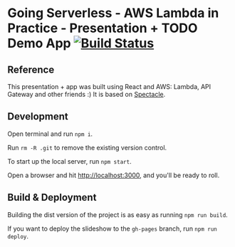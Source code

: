 # Going Serverless - AWS Lambda in Practice - Presentation + TODO Demo App [![Build Status](https://travis-ci.org/padurean/going-serverless-spectacle.svg?branch=master)](https://travis-ci.org/padurean/going-serverless-spectacle)

## Reference

This presentation + app was built using React and AWS: Lambda, API Gateway and other friends :)
It is based on [Spectacle](https://github.com/FormidableLabs/spectacle).

## Development

Open terminal and run `npm i`.

Run `rm -R .git` to remove the existing version control.

To start up the local server, run `npm start`.

Open a browser and hit [http://localhost:3000](http://localhost:3000), and you'll be ready to roll.

## Build & Deployment

Building the dist version of the project is as easy as running `npm run build`.

If you want to deploy the slideshow to the `gh-pages` branch, run `npm run deploy`.
